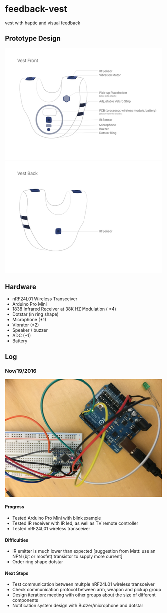 # feedback-vest
vest with haptic and visual feedback

## Prototype Design
![alt vest-font](https://github.com/moonbeaminteractive/feedback-vest/blob/master/assets/front.jpg)
![alt vest-back](https://github.com/moonbeaminteractive/feedback-vest/blob/master/assets/back.jpg)
## Hardware
* nRF24L01 Wireless Transceiver
* Arduino Pro Mini
* 1838 Infrared Receiver at 38K HZ Modulation ( *4)
* Dotstar (in ring shape)
* Microphone (*1)
* Vibrator (*2)
* Speaker / buzzer
* ADC (*1)
* Battery

## Log
### Nov/19/2016
![alt testing-arduino-mini](https://github.com/moonbeaminteractive/feedback-vest/blob/master/assets/p1.JPG)
#### Progress
* Tested Arduino Pro Mini with blink example
* Tested IR receiver with IR led, as well as TV remote controller
* Tested nRF24L01 wireless transceiver

#### Difficulties
* IR emitter is much lower than expected [suggestion from Matt: use an NPN (bjt or mosfet) transistor to supply more current]
* Order ring shape dotstar


#### Next Steps
* Test communication between multiple nRF24L01 wireless transceiver
* Check communication protocol between arm, weapon and pickup group
* Design iteration: meeting with other groups about the size of different components
* Notification system design with Buzzer/microphone and dotstar
